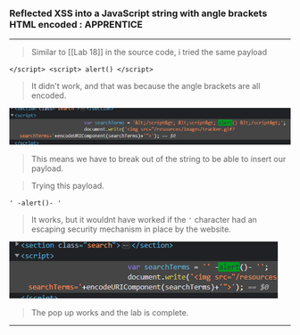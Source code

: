 
### Reflected XSS into a JavaScript string with angle brackets HTML encoded : APPRENTICE

---

> Similar to [[Lab 18]] in the source code, i tried the same payload
```
</script> <script> alert() </script>
```
> It didn't work, and that was because the angle brackets are all encoded.

![encoded](./screenshots/encoded.png)

> This means we have to break out of the string to be able to insert our payload.

> Trying this payload.
```
' -alert()- '
```
> It works, but it wouldnt have worked if the `'` character had an escaping security mechanism in place by the website.

![exit](./screenshots/exit.png)

> The pop up works and the lab is complete.

---
